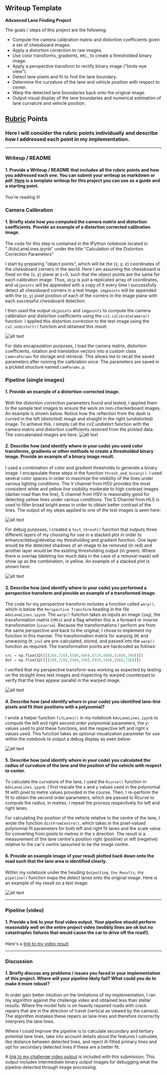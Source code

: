 ## Writeup Template

**Advanced Lane Finding Project**

The goals / steps of this project are the following:

* Compute the camera calibration matrix and distortion coefficients given a set of chessboard images.
* Apply a distortion correction to raw images.
* Use color transforms, gradients, etc., to create a thresholded binary image.
* Apply a perspective transform to rectify binary image ("birds-eye view").
* Detect lane pixels and fit to find the lane boundary.
* Determine the curvature of the lane and vehicle position with respect to center.
* Warp the detected lane boundaries back onto the original image.
* Output visual display of the lane boundaries and numerical estimation of lane curvature and vehicle position.

[//]: # (Image References)

[image1]: ./output_images/undistorted_img.png "Undistorted"
[image2]: ./output_images/resized_img.png  "Road Transformed"
[image3]: ./output_images/binaryImage.png "Binary Example"
[image3a]: ./output_images/stackedPlotSubtract.png "Stacked Plot"
[image4]: ./output_images/birdsEye.png "Warp Example"
[image5]: ./output_images/windowedFit.png "Fit Visual"
[image6]: ./output_images/processedImage.png "Output"
[video1]: ./output_video.mp4 "Video"

## [Rubric](https://review.udacity.com/#!/rubrics/571/view) Points

### Here I will consider the rubric points individually and describe how I addressed each point in my implementation.  

---

### Writeup / README

#### 1. Provide a Writeup / README that includes all the rubric points and how you addressed each one.  You can submit your writeup as markdown or pdf.  [Here](https://github.com/udacity/CarND-Advanced-Lane-Lines/blob/master/writeup_template.md) is a template writeup for this project you can use as a guide and a starting point.  

You're reading it!

### Camera Calibration

#### 1. Briefly state how you computed the camera matrix and distortion coefficients. Provide an example of a distortion corrected calibration image.

The code for this step is contained in the IPython notebook located in "./AdvLaneLines.ipynb" under the title "Calculation of the Distortion Correction Parameters"  

I start by preparing "object points", which will be the (x, y, z) coordinates of the chessboard corners in the world. Here I am assuming the chessboard is fixed on the (x, y) plane at z=0, such that the object points are the same for each calibration image.  Thus, `objp` is just a replicated array of coordinates, and `objpoints` will be appended with a copy of it every time I successfully detect all chessboard corners in a test image.  `imgpoints` will be appended with the (x, y) pixel position of each of the corners in the image plane with each successful chessboard detection.  

I then used the output `objpoints` and `imgpoints` to compute the camera calibration and distortion coefficients using the `cv2.calibrateCamera()` function.  I applied this distortion correction to the test image using the `cv2.undistort()` function and obtained this result: 

![alt text][image1]

For data encapsulation purposes, I load the camera matrix, distortion coefficients, rotation and translation vectors into a custom class `CameraParams` for storage and retrieval. This allows me to recall the saved parameters after running the calibration once. The parameters are saved in a pickled structure named `camParams.p`.

### Pipeline (single images)

#### 1. Provide an example of a distortion-corrected image.

With the distortion correction parameters found and tested, I applied them to the sample test images to ensure the work on non-checkerboard images. An example is shown below. Notice how the reflection from the dash is curved in the left (distorted) image and straight in the right (undistorted) image. To achieve this, I simply call the cv2.undistort function with the camera matrix and distortion coefficients restored from the pickled data. The concatenated images are here:
![alt text][image2]

#### 2. Describe how (and identify where in your code) you used color transforms, gradients or other methods to create a thresholded binary image.  Provide an example of a binary image result.

I used a combination of color and gradient thresholds to generate a binary image. I encapsulate these steps in the function `thresh_and_binary()`. I used several color spaces in order to maximize the visibility of the lines under various lighting conditions. The V channel from HSV provides the most consistent white and yellow line visibility moderate to high contrast images (darker road than the line), S channel from HSV is reasonably good for detecting yellow lines under various conditions. The S Channel from HLS is used to filter broad bright areas in order to obtain better contrast of the lines. The output of my steps applied to one of the test images is seen here:

![alt text][image3]

For debug purposes, I created a `test_thresh()` function that outputs three different layers of my choosing for use in a stacked plot in order to enhance/debug/develop my thresholding and gradient function. One layer would be the detected shadows of an image to be removed (in red) and another layer would be the existing thresholding output (in green). Where there is overlap (deleting too much data in the case of a removal mask) will show up as the combination, in yellow. An example of a stacked plot is shown here:

![alt text][image3a]

#### 3. Describe how (and identify where in your code) you performed a perspective transform and provide an example of a transformed image.

The code for my perspective transform includes a function called `warp()`, which is below the `Perspective Transform` heading in the file `AdvLaneLines.ipynb`.  The `warp()` function takes as inputs an image (`img`), the transformation matrix (`tMtx`) and a flag whether this is a forward or inverse transformation (`inverse`). Because the transformations I perform are from the same perspective and back to the original, I chose to implement my function in this manner. The transformation matrix for warping (`M`) and unwarping (`M_inv`) are pre-calculated, stored, and passed into the `warp()` function as required. The transformation points are hardcoded as follows:

```python
src = np.float32([[(200,720),(580,480),(720,480),(1050,700)]])
dst = np.float32([[(290,720),(400,190),(930,190),(960,720)]])
```

I verified that my perspective transform was working as expected by testing on the straight lines test images and inspecting its warped counterpart to verify that the lines appear parallel in the warped image.

![alt text][image4]

#### 4. Describe how (and identify where in your code) you identified lane-line pixels and fit their positions with a polynomial?

I wrote a helper function `fitLanes()` in my notebook `AdvLaneLines.ipynb` to compute the left and right second order polynomial parameters, the y-values used to plot these functions, and the respective left and right x values used. This function takes an optional visualization parameter for use within the notebook to output a debug display as seen below:

![alt text][image5]

#### 5. Describe how (and identify where in your code) you calculated the radius of curvature of the lane and the position of the vehicle with respect to center.

To calculate the curvature of the lane, I used the `Rcurve()` function in `AdvLaneLines.ipynb`. I first rescale the x and y values used in the polynomial fit  with pixel to metre values provided in the course. Then, I re-perform the fit to obtain the second order parameters, which are passed to Rcurve to compute the radius, in metres. I repeat the process respectively for left and right lanes.

For calculating the position of the vehicle relative to the centre of the lane, I wrote the function `distFromCentre()`, which takes in the pixel-valued polynomial fit parameters for both left and right fit lanes and the scale value for converting from pixels to metres in the x direction. The result is a measurement of the lane centre's position right (positive) or left (negative) relative to the car's centre (assumed to be the image centre.

#### 6. Provide an example image of your result plotted back down onto the road such that the lane area is identified clearly.

Within my notebook under the heading `Outputting the Results`, my `pipeline()` function maps the detect lanes onto the original image.  Here is an example of my result on a test image:

![alt text][image6]

---

### Pipeline (video)

#### 1. Provide a link to your final video output.  Your pipeline should perform reasonably well on the entire project video (wobbly lines are ok but no catastrophic failures that would cause the car to drive off the road!).

Here's a [link to my video result](./output_video.mp4)

---

### Discussion

#### 1. Briefly discuss any problems / issues you faced in your implementation of this project.  Where will your pipeline likely fail?  What could you do to make it more robust?

In order gain better intuition on the limitations of my implementation, I ran my algorithm against the challenge video and obtained less than stellar results. Where the model fails is on heavily repaired roads with crack repairs that are in the direction of travel (vertical as viewed by the camera). The algorithm mistakes these repairs as lane lines and therefore incorrectly interprets the lane lines.

Where I could improve the pipeline is to  calculate secondary and tertiary potential lane lines, take into account details about the features I calculate, like distance between detected lines, and reject ill-fitted primary lines and opt for secondary detected lines if these are a better fit.

A [link to my challenge video output](./challenge_output_video.mp4) is included with this submission. This output includes intermediate binary output images for debugging what the pipeline detected through image processing.
